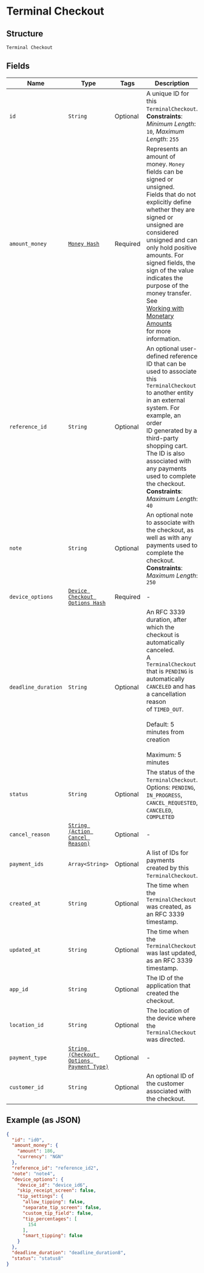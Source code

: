 
# Terminal Checkout

## Structure

`Terminal Checkout`

## Fields

| Name | Type | Tags | Description |
|  --- | --- | --- | --- |
| `id` | `String` | Optional | A unique ID for this `TerminalCheckout`.<br>**Constraints**: *Minimum Length*: `10`, *Maximum Length*: `255` |
| `amount_money` | [`Money Hash`](../../doc/models/money.md) | Required | Represents an amount of money. `Money` fields can be signed or unsigned.<br>Fields that do not explicitly define whether they are signed or unsigned are<br>considered unsigned and can only hold positive amounts. For signed fields, the<br>sign of the value indicates the purpose of the money transfer. See<br>[Working with Monetary Amounts](../../https://developer.squareup.com/docs/build-basics/working-with-monetary-amounts)<br>for more information. |
| `reference_id` | `String` | Optional | An optional user-defined reference ID that can be used to associate<br>this `TerminalCheckout` to another entity in an external system. For example, an order<br>ID generated by a third-party shopping cart. The ID is also associated with any payments<br>used to complete the checkout.<br>**Constraints**: *Maximum Length*: `40` |
| `note` | `String` | Optional | An optional note to associate with the checkout, as well as with any payments used to complete the checkout.<br>**Constraints**: *Maximum Length*: `250` |
| `device_options` | [`Device Checkout Options Hash`](../../doc/models/device-checkout-options.md) | Required | - |
| `deadline_duration` | `String` | Optional | An RFC 3339 duration, after which the checkout is automatically canceled.<br>A `TerminalCheckout` that is `PENDING` is automatically `CANCELED` and has a cancellation reason<br>of `TIMED_OUT`.<br><br>Default: 5 minutes from creation<br><br>Maximum: 5 minutes |
| `status` | `String` | Optional | The status of the `TerminalCheckout`.<br>Options: `PENDING`, `IN_PROGRESS`, `CANCEL_REQUESTED`, `CANCELED`, `COMPLETED` |
| `cancel_reason` | [`String (Action Cancel Reason)`](../../doc/models/action-cancel-reason.md) | Optional | - |
| `payment_ids` | `Array<String>` | Optional | A list of IDs for payments created by this `TerminalCheckout`. |
| `created_at` | `String` | Optional | The time when the `TerminalCheckout` was created, as an RFC 3339 timestamp. |
| `updated_at` | `String` | Optional | The time when the `TerminalCheckout` was last updated, as an RFC 3339 timestamp. |
| `app_id` | `String` | Optional | The ID of the application that created the checkout. |
| `location_id` | `String` | Optional | The location of the device where the `TerminalCheckout` was directed. |
| `payment_type` | [`String (Checkout Options Payment Type)`](../../doc/models/checkout-options-payment-type.md) | Optional | - |
| `customer_id` | `String` | Optional | An optional ID of the customer associated with the checkout. |

## Example (as JSON)

```json
{
  "id": "id0",
  "amount_money": {
    "amount": 186,
    "currency": "NGN"
  },
  "reference_id": "reference_id2",
  "note": "note4",
  "device_options": {
    "device_id": "device_id6",
    "skip_receipt_screen": false,
    "tip_settings": {
      "allow_tipping": false,
      "separate_tip_screen": false,
      "custom_tip_field": false,
      "tip_percentages": [
        154
      ],
      "smart_tipping": false
    }
  },
  "deadline_duration": "deadline_duration8",
  "status": "status8"
}
```

